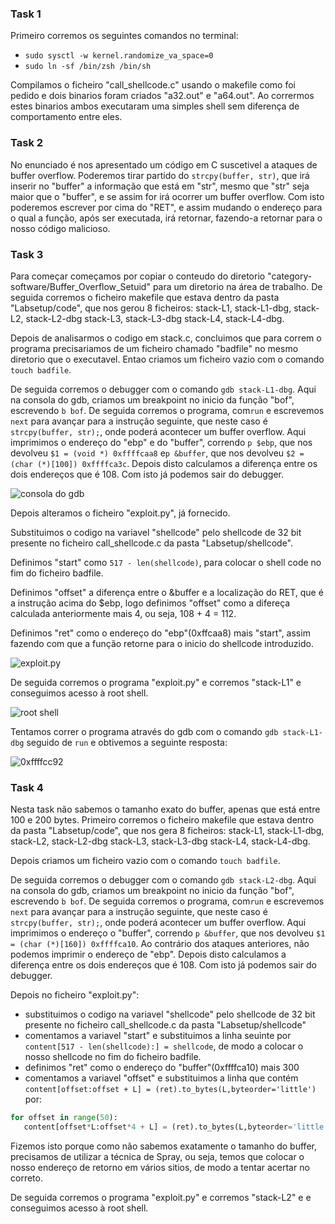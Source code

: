 ### Task 1
Primeiro corremos os seguintes comandos no terminal:
 - `sudo sysctl -w kernel.randomize_va_space=0`
 - `sudo ln -sf /bin/zsh /bin/sh`

Compilamos o ficheiro "call_shellcode.c" usando o makefile como foi pedido e dois binarios foram criados "a32.out" e "a64.out".
Ao corrermos estes binarios ambos executaram uma simples shell sem diferença de comportamento entre eles.

### Task 2
No enunciado é nos apresentado um código em C suscetivel a ataques de buffer overflow. Poderemos tirar partido do `strcpy(buffer, str)`, que irá inserir no "buffer" a informação que está em "str", mesmo que "str" seja maior que o "buffer", e se assim for irá ocorrer um buffer overflow. Com isto poderemos escrever por cima do "RET", e assim mudando o endereço para o qual a função, após ser executada, irá retornar, fazendo-a retornar para o nosso código malicioso.


### Task 3
Para começar começamos por copiar o conteudo do diretorio "category-software/Buffer_Overflow_Setuid" para um diretorio na área de trabalho. De seguida corremos o ficheiro makefile que estava dentro da pasta "Labsetup/code", que nos gerou 8 ficheiros: stack-L1, stack-L1-dbg, stack-L2, stack-L2-dbg stack-L3, stack-L3-dbg stack-L4, stack-L4-dbg. 

Depois de analisarmos o codigo em stack.c, concluimos que para correm o programa precisariamos de um ficheiro chamado "badfile" no mesmo diretorio que o executavel. Entao criamos um ficheiro vazio com o comando `touch badfile`.

De seguida corremos o debugger com o comando `gdb stack-L1-dbg`. Aqui na consola do gdb, criamos um breakpoint no inicio da função "bof", escrevendo `b bof`. De seguida corremos o programa, com`run` e escrevemos `next` para avançar para a instrução seguinte, que neste caso é `strcpy(buffer, str);`, onde poderá acontecer um buffer overflow. Aqui imprimimos o endereço do "ebp" e do "buffer", correndo `p $ebp`, que nos devolveu `$1 = (void *) 0xffffcaa8` e`p &buffer`, que nos devolveu `$2 = (char (*)[100]) 0xffffca3c`. Depois disto calculamos a diferença entre os dois endereços que é 108. Com isto já podemos sair do debugger.

![consola do gdb](https://git.fe.up.pt/fsi/fsi2324/logs/l06g07/-/raw/main/images/LOGBOOK5_Task3_1.png)

Depois alteramos o ficheiro "exploit.py", já fornecido. 

Substituimos o codigo na variavel "shellcode" pelo shellcode de 32 bit presente no ficheiro call_shellcode.c da pasta "Labsetup/shellcode".

Definimos "start" como `517 - len(shellcode)`, para colocar o shell code no fim do ficheiro badfile.

Definimos "offset" a diferença entre o &buffer e a localização do RET, que é a instrução acima do $ebp, logo definimos "offset" como a difereça calculada anteriormente mais 4, ou seja, 108 + 4 = 112.

Definimos "ret" como o endereço do "ebp"(0xffcaa8) mais "start", assim fazendo com que a função retorne para o inicio do shellcode introduzido.
 
![exploit.py](https://git.fe.up.pt/fsi/fsi2324/logs/l06g07/-/raw/main/images/LOGBOOK5_Task3_2.png)

De seguida corremos o programa "exploit.py" e corremos "stack-L1" e conseguimos acesso à root shell. 

![root shell](https://git.fe.up.pt/fsi/fsi2324/logs/l06g07/-/raw/main/images/LOGBOOK5_Task3_3.png)

Tentamos correr o programa através do gdb com o comando `gdb stack-L1-dbg` seguido de `run` e obtivemos a seguinte resposta:

![0xffffcc92](https://git.fe.up.pt/fsi/fsi2324/logs/l06g07/-/raw/main/images/LOGBOOK5_Task3_4.png)


### Task 4
Nesta task não sabemos o tamanho exato do buffer, apenas que está entre 100 e 200 bytes.
Primeiro corremos o ficheiro makefile que estava dentro da pasta "Labsetup/code", que nos gera 8 ficheiros: stack-L1, stack-L1-dbg, stack-L2, stack-L2-dbg stack-L3, stack-L3-dbg stack-L4, stack-L4-dbg. 

Depois criamos um ficheiro vazio com o comando `touch badfile`.

De seguida corremos o debugger com o comando `gdb stack-L2-dbg`. Aqui na consola do gdb, criamos um breakpoint no inicio da função "bof", escrevendo `b bof`. De seguida corremos o programa, com`run` e escrevemos `next` para avançar para a instrução seguinte, que neste caso é `strcpy(buffer, str);`, onde poderá acontecer um buffer overflow. Aqui imprimimos o endereço o "buffer", correndo `p &buffer`, que nos devolveu `$1 = (char (*)[160]) 0xffffca10`. Ao contrário dos ataques anteriores, não podemos imprimir o endereço de "ebp". Depois disto calculamos a diferença entre os dois endereços que é 108. Com isto já podemos sair do debugger.

Depois no ficheiro "exploit.py":
 - substituimos o codigo na variavel "shellcode" pelo shellcode de 32 bit presente no ficheiro call_shellcode.c da pasta "Labsetup/shellcode"
 - comentamos a variavel "start" e substituimos a linha seuinte por `content[517 - len(shellcode):] = shellcode`, de modo a colocar o nosso shellcode no fim do ficheiro badfile.
 - definimos "ret" como o endereço do "buffer"(0xffffca10) mais 300
 - comentamos a variavel "offset" e substituimos a linha que contém `content[offset:offset + L] = (ret).to_bytes(L,byteorder='little') ` por:
 ```py
for offset in range(50):
	content[offset*L:offset*4 + L] = (ret).to_bytes(L,byteorder='little') 
 ```
 Fizemos isto porque como não sabemos exatamente o tamanho do buffer, precisamos de utilizar a técnica de Spray, ou seja, temos que colocar o nosso endereço de retorno em vários sitios, de modo a tentar acertar no correto.
 
 De seguida corremos o programa "exploit.py" e corremos "stack-L2" e e conseguimos acesso à root shell.
